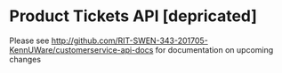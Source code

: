 # Product Tickets API [depricated]
Please see http://github.com/RIT-SWEN-343-201705-KennUWare/customerservice-api-docs for documentation on upcoming changes
